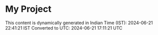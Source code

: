 # My Project

This content is dynamically generated in Indian Time (IST): 2024-06-21 22:41:21 IST
Converted to UTC: 2024-06-21 17:11:21 UTC
